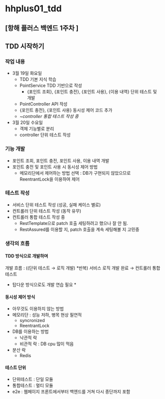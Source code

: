 # hhplus01_tdd

## [항해 플러스 백엔드 1주차 ]
## TDD 시작하기

### 작업 내용
- 3월 19일 화요일
    - TDD 기본 지식 학습
    - PointService TDD 기반으로 작성
        - {포인트 조회}, {포인트 충전}, {포인트 사용}, {이용 내역} 단위 테스트 및 개발
    - PointController API 작성
    - {포인트 충전}, {포인트 사용} 동시성 제어 코드 추가
    - *~controller 통합 테스트 작성 중*
- 3월 20일 수요일
    - 객체 기능별로 분리
    - controller 단위 테스트 작성

### 기능 개발
- 포인트 조회, 포인트 충전, 포인트 사용, 이용 내역 개발
- 포인트 충전 및 포인트 사용 시 동시성 제어 방법
    - 메모리단에서 제어하는 방법 선택 : DB가 구현되지 않았으므로 ReentrantLock을 이용하여 제어
### 테스트 작성
- 서비스 단위 테스트 작성 (성공, 실패 케이스 별로)
- 컨트롤러 단위 테스트 작성 (동작 유무)
- 컨트롤러 통합 테스트 작성 중
    - RestTemplate으로 patch 호출 세팅하려고 했으나 잘 안 됨.
    - RestAssured를 이용할 지, patch 호출을 계속 세팅해볼 지 고민중


### 생각의 흐름

#### TDD 방식으로 개발하며
개발 흐름 : ((단위 테스트 → 로직 개발) *반복) 서비스 로직 개발 완료 → 컨트롤러 통합 테스트
* 탑다운 방식으로도 개발 연습 필요 *

#### 동시성 제어 방식
- 아무것도 이용하지 않는 방법
- 메모리단 : 성능 저하, 병목 현상 필연적
    - syncronized
    - ReentrantLock
- DB를 이용하는 방법
    - 낙관적 락
    - 비관적 락 : DB cpu 많이 먹음
- 분산 락
    - Redis

#### 테스트 단위
- 단위테스트 : 단일 모듈
- 통합테스트 : 멀티 모듈
- e2e : 웹페이지 프론트에서부터 백엔드를 거쳐 다시 종단까지 포함
